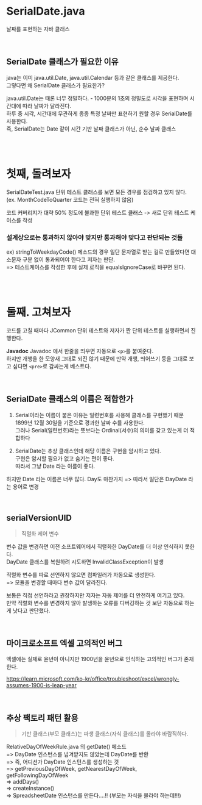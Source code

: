 # SerialDate.java
날짜를 표현하는 자바 클래스    

<br/>

## SerialDate 클래스가 필요한 이유
java는 이미 java.util.Date, java.util.Calendar 등과 같은 클래스를 제공한다.   
그렇다면 왜 SerialDate 클래스가 필요한가?    

java.util.Date는 때론 너무 정밀하다. - 1000분의 1초의 정밀도로 시각을 표현하며 시간대에 따라 날짜가 달라진다.    
하루 중 시각, 시간대에 무관하게 종종 특정 날짜만 표현하기 원할 경우 SerialDate를 사용한다.     
즉, SerialDate는 Date 같이 시간 기반 날짜 클래스가 아닌, 순수 날짜 클래스    

<br/>
<br/>

# 첫째, 돌려보자 
SerialDateTest.java 단위 테스트 클래스를 보면 모든 경우를 점검하고 있지 않다.    
(ex. MonthCodeToQuarter 코드는 전혀 실행하지 않음)    

코드 커버리지가 대략 50% 정도에 불과한 단위 테스트 클래스 -> 새로 단위 테스트 케이스를 작성    

### 설계상으로는 통과하지 않아야 맞지만 통과해야 맞다고 판단되는 것들
ex) stringToWeekdayCode() 메소드의 경우 일단 문자열로 받는 걸로 만들었다면 대소문자 구분 없이 통과되어야 한다고 저자는 판단.    
=> 테스트케이스를 작성한 후에 실제 로직을 equalsIgnoreCase로 바꾸면 된다.    

<br/>
<br/>

# 둘째. 고쳐보자
코드를 고칠 때마다 JCommon 단위 테스트와 저자가 짠 단위 테스트를 실행하면서 진행한다.   

**Javadoc**
Javadoc 에서 한줄을 띄우면 자동으로 `<p>`를 붙여준다.   
하지만 개행을 한 모양새 그대로 되진 않기 때문에 만약 개행, 띄어쓰기 등을 그대로 보고 싶다면 `<pre>`로 감싸는게 베스트다.   

<br/>

## SerialDate 클래스의 이름은 적합한가
1. Serial이라는 이름이 붙은 이유는 일련번호를 사용해 클래스를 구현했기 때문   
   1899년 12월 30일을 기준으로 경과한 날짜 수를 사용한다.   
   그러나 Serial(일련번호)라는 뜻보다는 Ordinal(서수)의 의미를 갖고 있는게 더 적합하다   

2. SerialDate는 추상 클래스인데 해당 이름은 구현을 암시하고 있다.    
   구현은 암시할 필요가 없고 숨기는 편이 좋다.    
   따라서 그냥 Date 라는 이름이 좋다.   

하지만 Date 라는 이름은 너무 많다. Day도 마찬가지  => 따라서 일단은 DayDate 라는 용어로 변경   

<br/>

## serialVersionUID
>직렬화 제어 변수 

변수 값을 변경하면 이전 소프트웨어에서 직렬화한 DayDate를 더 이상 인식하지 못한다.    
DayDate 클래스를 복원하려 시도하면 InvalidClassException이 발생    

직렬화 변수를 따로 선언하지 않으면 컴파일러가 자동으로 생성한다.    
=> 모듈을 변경할 때마다 변수 값이 달라진다.    

보통은 직접 선언하라고 권장하지만 저자는 자동 제어를 더 안전하게 여기고 있다.    
만약 직렬화 변수를 변경하지 않아 발생하는 오류를 디버깅하는 것 보단 자동으로 하는게 낫다고 판단했다.   

<br/>

## 마이크로소프트 엑셀 고의적인 버그
엑셀에는 실제로 윤년이 아니지만 1900년을 윤년으로 인식하는 고의적인 버그가 존재한다.   

https://learn.microsoft.com/ko-kr/office/troubleshoot/excel/wrongly-assumes-1900-is-leap-year

<br/>

## 추상 팩토리 패턴 활용
> 기반 클래스(부모 클래스)는 파생 클래스(자식 클래스)를 몰라야 바람직하다.   
    
RelativeDayOfWeekRule.java 의 getDate() 메소드    
=> DayDate 인스턴스를 넘겨받지도 않았는데 DayDate를 반환    
=> 즉, 어디선가 DayDate 인스턴스를 생성하는 것     
=> getPreviousDayOfWeek, getNearestDayOfWeek, getFollowingDayOfWeek    
=> addDays()    
=> createInstance()    
=> SpreadsheetDate 인스턴스를 만든다....!! (부모는 자식을 몰라야 하는데!!!)   


